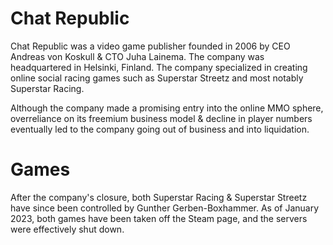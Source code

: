 # Chat Republic
Chat Republic was a video game publisher founded in 2006 by CEO Andreas von Koskull & CTO Juha Lainema. The company was headquartered in Helsinki, Finland.
The company specialized in creating online social racing games such as Superstar Streetz and most notably Superstar Racing.

Although the company made a promising entry into the online MMO sphere, overreliance on its freemium business model & decline in player numbers
eventually led to the company going out of business and into liquidation.

# Games
After the company's closure, both Superstar Racing & Superstar Streetz have since been controlled by Gunther Gerben-Boxhammer.
As of January 2023, both games have been taken off the Steam page, and the servers were effectively shut down.
